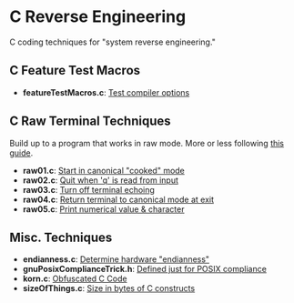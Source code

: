 # C Reverse Engineering

C coding techniques for "system reverse engineering."

## C Feature Test Macros

* **featureTestMacros.c**: [Test compiler options](ftm.md)

## C Raw Terminal Techniques

Build up to a program that works in raw mode.  More or less
following [this guide][1].

[1]: https://viewsourcecode.org/snaptoken/kilo/02.enteringRawMode.html

* **raw01.c**: [Start in canonical "cooked" mode](raw01.c)
* **raw02.c**: [Quit when 'q' is read from input](raw02.c)
* **raw03.c**: [Turn off terminal echoing](raw03.c)
* **raw04.c**: [Return terminal to canonical mode at exit](raw04.c)
* **raw05.c**: [Print numerical value & character](raw05.c)

## Misc. Techniques

* **endianness.c**: [Determine hardware "endianness"](endianess.c)
* **gnuPosixComplianceTrick.h**: [Defined just for POSIX compliance](gnuPosixComplianceTrick.h)
* **korn.c**: [Obfuscated C Code](korn.c)
* **sizeOfThings.c**: [Size in bytes of C constructs](sizeOfThings.c)

